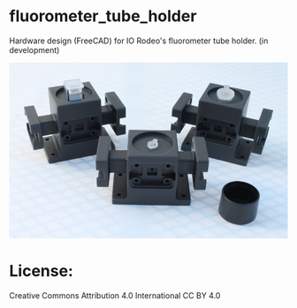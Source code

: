 # fluorometer_tube_holder 

Hardware design (FreeCAD) for IO Rodeo's fluorometer tube holder.  (in development)

![all three tube holders](images/all_3_w_tubes.png)

# License: 
Creative Commons Attribution 4.0 International CC BY 4.0






